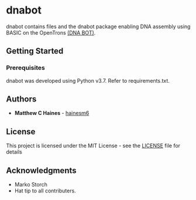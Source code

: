 # dnabot

dnabot contains files and the dnabot package enabling DNA assembly using BASIC on the OpenTrons [(DNA BOT)](http://www.linktopaperonbiorxiv.com).

## Getting Started



### Prerequisites

dnabot was developed using Python v3.7. Refer to requirements.txt.

## Authors

* **Matthew C Haines** - [hainesm6](https://github.com/hainesm6)

## License

This project is licensed under the MIT License - see the [LICENSE](LICENSE) file for details

## Acknowledgments

* Marko Storch
* Hat tip to all contributers.
